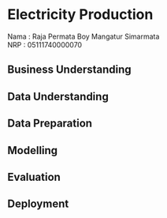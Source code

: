 
<h1> Electricity Production</h1>
Nama : Raja Permata Boy Mangatur Simarmata <br>
NRP : 05111740000070 <br>

<h2>Business Understanding</h2>
<h2>Data Understanding</h2>
<h2>Data Preparation</h2>
<h2>Modelling</h2>
<h2>Evaluation</h2>
<h2>Deployment</h2>
